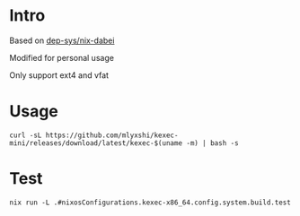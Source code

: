 # Intro
Based on [dep-sys/nix-dabei](https://github.com/dep-sys/nix-dabei/)

Modified for personal usage

Only support ext4 and vfat
# Usage
```
curl -sL https://github.com/mlyxshi/kexec-mini/releases/download/latest/kexec-$(uname -m) | bash -s
```
# Test
```
nix run -L .#nixosConfigurations.kexec-x86_64.config.system.build.test
```